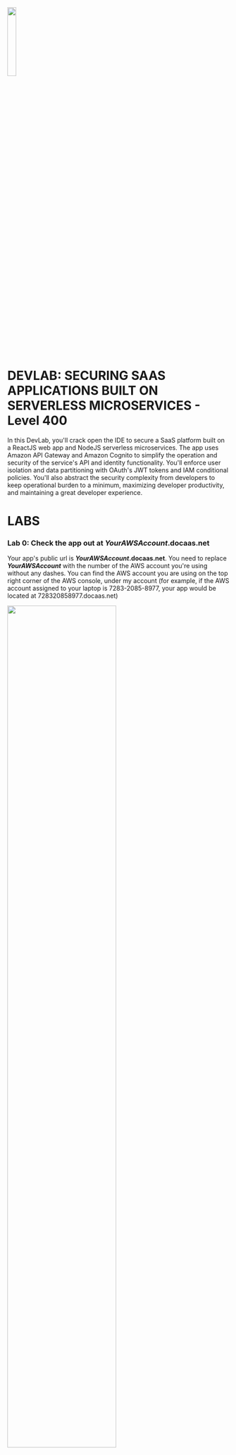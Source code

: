 <img src="https://github.com/ge8/docaas-devlab/raw/master/frontend/src/images/AWS-logo.png" width="20%">

# DEVLAB: SECURING SAAS APPLICATIONS BUILT ON SERVERLESS MICROSERVICES - Level 400
In this DevLab, you'll crack open the IDE to secure a SaaS platform built on a ReactJS web app and NodeJS serverless microservices. The app uses Amazon API Gateway and Amazon Cognito to simplify the operation and security of the service's API and identity functionality. You'll enforce user isolation and data partitioning with OAuth's JWT tokens and IAM conditional policies. You'll also abstract the security complexity from developers to keep operational burden to a minimum, maximizing developer productivity, and maintaining a great developer experience.

# LABS 
### Lab 0: Check the app out at **_YourAWSAccount_.docaas.net**
Your app's public url is **_YourAWSAccount_.docaas.net**. You need to replace **_YourAWSAccount_** with the number of the AWS account you're using without any dashes. You can find the AWS account you are using on the top right corner of the AWS console, under my account (for example, if the AWS account assigned to your laptop is 7283-2085-8977, your app would be located at 728320858977.docaas.net)

<img src="https://github.com/ge8/docaas-devlab/raw/master/frontend/src/images/account.png" width="70%">

##### DoCaaS
**Deck Of Cards as a Service** is an online service that allows users to create virtual decks of cards, shuffle decks, deal 2-card games, etc. We have three user plans:

<img src="https://github.com/ge8/docaas-devlab/raw/master/frontend/src/images/plans.png" width="30%">

1. Login into the app with three different users (gold1, silver1 and bronze1) by going to your app's url (**_YourAWSAccount_.docaas.net**) using incognito browser sessions on three different browsers (this prevent caching issues with ReactJS).
*  Chrome, username: gold1, password: Permanent1! (Use Chrome for the gold1 user - you'll need this below)
*  Firefox, username: silver1, password: Permanent1!
*  Safari/Edge, username: bronze1, password: Permanent1!
<img src="https://github.com/ge8/docaas-devlab/raw/master/frontend/src/images/entry.png" width="50%">

2. With some users, **_create_** and **_get_** a couple of decks. You need to type a deck name or number in the text field e.g. "111". 

Note: the first time you execute an AWS Lambda function, you may experience a couple of seconds of delay - this is called a "cold start". This only occurs the first time you use a Lambda function after creation, update or after a long period without use. For this app, a single "create" may cold-start up to 3 lambda functions, so you might need to way up to 10 seconds the first time to execute these functions. This lab doesn't intend to resolve cold starts. This is a great advanced re:Invent session that explains cold-starts and how to optimise your set up [https://www.youtube.com/watch?v=oQFORsso2go]

Some of the application functions, hit multiple lambdas in sequence, if they're all cold, you might expeci
<img src="https://github.com/ge8/docaas-devlab/raw/master/frontend/src/images/create111.png" width="45%"> <img src="https://github.com/ge8/docaas-devlab/raw/master/frontend/src/images/get111.png" width="44%">

3. With some users, play a few **_games_**. Note that this 2-card game with perfectly ordered decks, makes no sense.
<img src="https://github.com/ge8/docaas-devlab/raw/master/frontend/src/images/game111.png" width="50%">

4. With some users, **_shuffle_** a few decks and then **_get_** them and play **_games_** with the shuffled deck.
<img src="https://github.com/ge8/docaas-devlab/raw/master/frontend/src/images/shuffle111.png" width="50%">

* Note the Cut service won't work because it's misconfigured and you'll fix it as part of Lab 1.

5. Using the app browser logged in as the gold user, open **_Developer Tools_**. In Chrome, you do this by either going to the Chrome menu > More Tools > Developer Tools (or simply using the keyboard shortcut: command+options+I). Go to the console tab and then try to **_cut_** a deck. You'll notice this fails and gives you a CORS error in the console. This is what happens when CORS isn't configured in your API: the browser will prevent you from accessing the API.
<img src="https://github.com/ge8/docaas-devlab/raw/master/frontend/src/images/cut-error.png" width="80%">

6. At the top of the console logs, you'll see a long string of seemilgly random characters. This is the user's identity token - it's one of the three JWT tokens <a href="https://en.wikipedia.org/wiki/JSON_Web_Token" target="_blank">Link</a> as part of the OAuth standard <a href="https://en.wikipedia.org/wiki/OAuth" target="_blank">Link</a>  which is used by Open ID Connect <a href="https://en.wikipedia.org/wiki/OpenID_Connect" target="_blank">Link</a> identity providers like Amazon Cognito for our app. 

Let's inspect this JWT token. Copy this token by copying it and pasting it at [https://jwt.io/].
<img src="https://github.com/ge8/docaas-devlab/raw/master/frontend/src/images/jwtio.png" width="70%">

Note that the token's signature is valid. 

The payload of the identity token contains the meat of the token. You can add as many claims in payload as you want, such as **_iss_** (the identity provider that validated the token), **_cognito:username_**, **_email_**, etc. For SaaS apps, things like subscription status, or plan can be useful. The way you add more fields with Amazon Cognito is by creating custom attributes like we did with **_custom:plan_**.

This flexibility makes Open ID Connect identity providers like Amazon Cognito and SaaS apps are a great match because you get a lightweight and secure way all you microservices can get user context without having to pull information from different places.

On Lab 1, we will use the **_custom:plan_** found in the JWT token to control access to API resources.

7. Now let's open our IDE and start checking out the code. We will be using AWS Cloud9 as our IDE. Also, our entire app is deployed in the AWS Tokyo region (**ap-northeast-1**). 

Go to the AWS Console and find Cloud9. Make sure you're in the Tokyo region at the top right. Open the "

<img src="https://github.com/ge8/docaas-devlab/raw/master/frontend/src/images/cloud9.png" width="70%"> <img src="https://github.com/ge8/docaas-devlab/raw/master/frontend/src/images/opencloud9.png" width="70%">
<img src="https://github.com/ge8/docaas-devlab/raw/master/frontend/src/images/cloud9ide.png" width="70%">

First, check out the ReactJS source code found in the **_frontend_** directory.

8. Check out the backend source code found in the **_backend_** directory. 
* Note there are 9 AWS Lambda functions written in NodeJS - 7 of those are part of the microservices that serve our app, plus 2 Lambda functions for CORS and Lambda Authorizer (not in use yet - you'll use it in Lab 1)
<img src="https://github.com/ge8/docaas-devlab/raw/master/frontend/src/images/microservices.png" width="80%">

* Check out the SAM template called **_template.yaml_** found in the **_backend_** directory and see all the resources that are part of the CloudFormation stack.
<img src="https://github.com/ge8/docaas-devlab/raw/master/frontend/src/images/architecture.png" width="80%">


### Lab 1: Access Control
In this Lab, you'll improve the Access Control configuration of the application in two areas: CORS (Cross-Origin Resource Sharing) and Access Control to API resources.

#### CORS
Cross-Origin Resource Sharing <a href="https://en.wikipedia.org/wiki/Cross-origin_resource_sharing" target="_blank">Link</a> is a security standard measure that needs to be implemented in some APIs in order to let web browsers access them. The implication of having of this misconfigured can be anywhere from having data stolen to having our entire application compromised. With CORS, browsers send an ***_options_** request to the API - and the API responds with permissions.

At the moment our application is proxing these options requests to a CORS-specific Lambda function and the Lambda response is hardcoded with a wildcard for origin that allows any computer in the world to access the APIs. We'll improve this in two ways: 1) Replacing the CORS Lambda function with Amazon API Gateway native support for CORS <a href="https://docs.aws.amazon.com/apigateway/latest/developerguide/how-to-cors.html" target="_blank">Link</a>. This way we won't have to have a Lambda function for this. 2) Restricting origin permissions to our Subdomain name. Let's do it!

1. Check out the CORS Lambda function definition in the SAM template **_template.yaml_** found in the **_backend_** directory. The syntax used here is part of the Serverless Appication Model (SAM) <a href="https://aws.amazon.com/serverless/sam/" target="_blank">Link</a> which makes it easier to create, manage and update Serverless resources like AWS Lambda functions, Amazon API Gateway APIs and Amazon DynamoDB tables.
<img src="https://github.com/ge8/docaas-devlab/raw/master/frontend/src/images/old-cors-template.png" width="70%">

2. Check out the CORS Lambda function code **_cors.js_** found in the **_backend/src_** directory. Note that by having a wildcard '*', this API can be accessed by any origin from the interwebs.
<img src="https://github.com/ge8/docaas-devlab/raw/master/frontend/src/images/old-cors-lambda.png" width="70%">

Let's replace the CORS Lambda function with Amazon API Gateway native support for CORS.

3. Open the SAM template **_template.yaml_** found in the **_backend_** directory. First, hide or remove the CORS Lambda function definition. 
<img src="https://github.com/ge8/docaas-devlab/raw/master/frontend/src/images/old-cors-template-hidden.png" width="70%">

Then, reconfigure each of the 4 **_options_** methods (Create, Get, Game, Shuffle) found in the API Gateway Resources to use the MOCK type instead of the AWS_PROXY type. You can do this by simply hiding and unhiding the relevant sections of the template. Note that the new mocked CORS responses are only allowing the origin to be our subdomain.
<img src="https://github.com/ge8/docaas-devlab/raw/master/frontend/src/images/options-method-cors.png" width="70%">

Then, enable the entire **_options_** method definition for the **_Cut_** resource found last in the API Gateway Resources. 
<img src="https://github.com/ge8/docaas-devlab/raw/master/frontend/src/images/options-method-cut.png" width="70%">

4. Now you can remove the **_cors.js_** file from **_backend/src_**

CORS configuration is now properly congifured but before deploying changes, we'll improve the access control to API resources.

#### Access Control to API resources
API Gateway supports multiple mechanisms for controlling access to your API <a href="https://docs.aws.amazon.com/apigateway/latest/developerguide/apigateway-control-access-to-api.html" target="_blank">Link</a>. At the moment we have our Cognito User Pool configured as the Authorizer. Although this is easy and completely managed by Cognito and API Gateway, it only allows a binary check: if the JWT tokens are valid (user is logged in), then it allows access to **_ALL_** API resources. A better approach would be to allow granular access to API resources based on the user plans. For example: silver users shouldn’t be able to access the Cut service. While Bronze users should only be able to access Create, Get and Game.

So, we're going to swap the authorizer from Cognito User Pool to a Lambda Authorizer. A Lambda Authorizer is an authorization option for API Gateway that allows us to inspect bearer token authentication methods (such as SAML or OAuth) and make access control decisions based on that.
<img src="https://github.com/ge8/docaas-devlab/raw/master/frontend/src/images/lambda-authorizer.png" width="70%">

This is how it works: API Gateway calls the Lambda function and supplies the JWT Tokens. The Lambda Authorizer runs your code (in this case we'll validate the JWT token and make access control decisions based on the custom:plan coming in the token's payload). Tha Lambda Authorizer returns the IAM policies that authorize that specific tokenalong with some context. If the returned policy is invalid or the permissions are denied, the API call does not succeed. For a valid policy, API Gateway caches the returned policy, associated with the incoming token  over a configurable TTL. For allowed calls, API gateway embeds the context to downstream services. 

Additionally, we'll use the context created by the Lambda Authorizer to embed all user information that our downstream microservices need in order operate without having to validate tokens or pull info from services like Amazon Cognito. This way we're abstracting the security complexity and maintaing a good developer experience from microservices developers.

1. (Optional) use an REST client like Insomnia [https://insomnia.rest/] to see how the silver1 and the bronze1 users (using custom:plan=silver and custom:plan=bronze respectively) can access the **_Cut_** API resouce - which shouldn't be the case. Make sure you use the user's JWT token in the Authorization header
<img src="https://github.com/ge8/docaas-devlab/raw/master/frontend/src/images/insomnia-1.png" width="70%">

2. Inspect the Lambda Authorizer code **_authoriser.js_** found in **_backend/src_**. This function is quite long. Note what we're doing in the three main parts of the handler **exports.authorise_request**: 1) Validating the JWT token. 2) Constructing the **_IAM Policy_** for the JWT token. 3) Constructing the **_context_** of the token.

3. Open the SAM template **_template.yaml_** found in the **_backend_** directory and let's replace the AWS::ApiGateway::Authorizer type from Cognito User Pools to **_Token_** (this is a Lambda Authorizer). You can do this by simply hiding and unhiding the relevant sections of the template.
<img src="https://github.com/ge8/docaas-devlab/raw/master/frontend/src/images/template-authorizer.png" width="70%">

4. Define the Lambda Authoriser Lambda function using SAM syntax and its permissions. You can do this by simply hiding and unhiding the relevant sections of the template.
<img src="https://github.com/ge8/docaas-devlab/raw/master/frontend/src/images/template-lambda-authorizer.png" width="70%">

5. Finally we need to update the **_AuthorizationType_** for all 5 of our POST or GET methods so that they stop using Cognito (**_COGNITO_USER_POOLS_**) and start using our Lambda Authorizer (**_CUSTOM_**)
<img src="https://github.com/ge8/docaas-devlab/raw/master/frontend/src/images/authorization-type.png" width="70%">

6. Now we're ready to deploy all changes! This should take about 1 minute.
```shell
cd ~/environment/docaas-devlab
./update-template.yaml
```

7. Check out the app and confirm everything is working.

8. (Optional) use an REST client like Insomnia [https://insomnia.rest/] to see how the silver1 and the bronze1 users (using custom:plan=silver and custom:plan=bronze respectively) are now blocked from accessing the **_Cut_** API resouce thanks to the fine grained access control we implemented.
<img src="https://github.com/ge8/docaas-devlab/raw/master/frontend/src/images/insomnia-2.png" width="70%">


### Lab 2: Data Partitioning
Now that Access Control is more secure, we want to secure access to our data. But, where is all our data? We have two independent data stores: one storing all users’ **_decks_** and one storing all users’ **__scores__**.

When you think about it, anyone with rightful access to these DynamoDB tables, could access anyone’s decks or scores. This is not great. For our use case of decks and scores, this doesn't sound too bad, but for a different use case you can be storing more sensitive information such as health information or financial records. Either way it's a best practice to only allow users access to their own items in DynamoDB and nothing else.

We'll fix this by implementing two things: 
1) A composite-key strategy in our DynamoDB tables by prepending all items partition keys are prepended with the Cognito Identity user ID (userid). This help identify which user owns which item.
<img src="https://github.com/ge8/docaas-devlab/raw/master/frontend/src/images/prepended.png" width="40%">

2) A nifty security feature by IAM that allows to have fine-grained access control to DynamoDB tables using conditions on IAM policies based on the key access patterns for DynamoDB. <a href="https://docs.aws.amazon.com/amazondynamodb/latest/developerguide/specifying-conditions.html" target="_blank" style="width:50%;height:auto;">Link</a>. In our case, we'll allow conditional access to items that are prepended with the user's own Cognito Identity ID.
<img src="https://github.com/ge8/docaas-devlab/raw/master/frontend/src/images/policy.png" width="70%">

Let's do it!

1. Go to the AWS Console > DynamoDB > Tables and check out the structure for both the **_decks-master_** and **_scores-master_** tables. You'll notice on the Items tab that both tables are key value stores where the partition key is called **_id_** and is currently the number/name for the decks.
<img src="https://github.com/ge8/docaas-devlab/raw/master/frontend/src/images/table-start.png" width="70%">

2. Go to the AWS Console > IAM > Roles and serch for _"CognitoAuthorized"_. You'll find the Cognito Authorized Role. This is the role given to all authorized users. You'll notice this role has a single IAM policy attached granting full access to DynamoDB. Not great.
<img src="https://github.com/ge8/docaas-devlab/raw/master/frontend/src/images/role-start.png" width="70%">

Let's fix it. First, let's remove the full access to DynamoDB and add our conditional policy to the Cognito Authorized role. 

3. Open the SAM template **_template.yaml_** found in the **_backend_** directory and let's delete/hide the **_- "dynamodb:*"_** line found on the policy of the **_CognitoAuthorizedRole_** resource.
<img src="https://github.com/ge8/docaas-devlab/raw/master/frontend/src/images/full-dynamo-template.png" width="70%">

4. On the same **_CognitoAuthorizedRole_** resource definition, add the conditional policy discussed before. You can do this by simply unhiding the relevant policy. 
<img src="https://github.com/ge8/docaas-devlab/raw/master/frontend/src/images/policy-end.png" width="70%">

We need to make a couple of changes in our Lambda code to ensure the Cognito Identity ID will now be prepended to every read and write to both DynamoDB tables. This functionality is located in two libraries that our datastore microservices lambda use: one for the decks table and one for scores table.

5. Open the library **_deck-dataAccess.js_** found at **_backend/src/common_**. Append the **_tenantID + "-"_** to both the create and read operations: initDeck() and getDeck(). You can do this by simply hiding and unhiding the relevant sections of the code: hide lines 29 and 45; unhide lines 30 and 46.
<img src="https://github.com/ge8/docaas-devlab/raw/master/frontend/src/images/data-access-js.png" width="70%">

6. Do the same as before with **_deck-dataAccess.js_** found at **_backend/src/common_**. You can do this by simply hiding and unhiding the relevant sections of the code: hide lines 7 and 33; unhide lines 6 and 32.

Now our Lambdas will be reading and writing items at **_decks-master_** and **_scores-master-** with the Cognito intentity ID prepended to the partition key!

7. Now we're ready to deploy all changes! This should take about 1 minute.
```shell
cd ~/environment/docaas-devlab
./update-template.yaml
```

8. (Optional) Check out what's inside the **_./update-template.sh_** script found in the project root. 

You'll notice we're using the SAM CLI <a href="https://docs.aws.amazon.com/serverless-application-model/latest/developerguide/serverless-sam-reference.html#serverless-sam-cli" target="_blank" style="width:50%;height:auto;">Link</a>: a command line tool that operates on an AWS SAM template and application code. With the AWS SAM CLI, you can invoke Lambda functions locally, create a deployment package for your serverless application, deploy your serverless application to the AWS Cloud, and so on. In this case, we're only using it to **_package_** and **_deploy_**. These two commands combined package all the artifacts for your CloudFormation stack and your Lambda code, uploads them to S3 and then triggers an update to your CloudFormation stack effectively updating both your Stack and your Lambda functions with only 2 commands! 

One thing that the SAM CLI doesn't do yet with these two commands (feature request) is updating the API stage, so our **_./update-template.sh_** script does precicely that at the end of the script.

9. Play with the app in the browser. Make sure to at least **_create_** a deck and play a **_game_**. Notice the notification after creating the deck that now includes a much longer name.
<img src="https://github.com/ge8/docaas-devlab/raw/master/frontend/src/images/long-name.png" width="70%">

10. Go to the AWS Console > DynamoDB > Tables and check out the recently created items in both the **_decks-master_** and **_scores-master_** tables. You'll notice on the partition key **_id_** is much longer because it now includes the user's Cognito Identity ID prepended.
<img src="https://github.com/ge8/docaas-devlab/raw/master/frontend/src/images/table-end.png" width="70%">

11. Go to the AWS Console > IAM > Roles and serch for _"CognitoAuthorized"_. You'll find the Cognito Authorized Role. This is the role given to all authorized users. You'll notice this role now has a two IAM policies attached. The first one no longer grants access to DynamoDB. The second one is our conditional IAM policy that will only allow users to access their own items on the DynamoDB tables.
<img src="https://github.com/ge8/docaas-devlab/raw/master/frontend/src/images/role-end.png" width="70%">

Congratulations! You've significantly improved the security of our SaaS app by properly implementing access control and data partitioning. You've also abstracted the security complexity from microservice developers. This way developers can stay focused on shipping great quality software fast. **You've now finished the Lab!**

12. Please reset the lab to allow others to use it =)
```
cd ~/environment/docaas-devlab
git reset --hard HEAD && git clean --force -d
git checkout master
./reset-lab.sh
```

<img src="https://github.com/ge8/docaas-devlab/raw/master/frontend/src/images/AWS-logo.png" width="20%">

### Lab Solutions
If you get stuck or want to see or deploy the lab answers, we have those pre-configured in separate branches.

To view the soltion to Lab 1 (and discard all your changes):
```
git reset --hard HEAD && git clean --force -d
git checkout demo1
```
To view the soltion to Lab 2 (and discard all your changes):
```
git reset --hard HEAD && git clean --force -d
git checkout demo2
```
To deploy either of these solutions, simply run the update-template.sh command.
```
cd ~/environment/docaas-devlab
./update-template.sh
```

### Want to experiment with the react app?
To deploy the app, run the deploy-app.sh command.
```
cd ~/environment/docaas-devlab
./deploy-app.sh
```

### How to reset the lab
You can reset the lab at any time by running the following command:
```
cd ~/environment/docaas-devlab
git reset --hard HEAD && git clean --force -d
git checkout master
./reset-lab.sh
```
